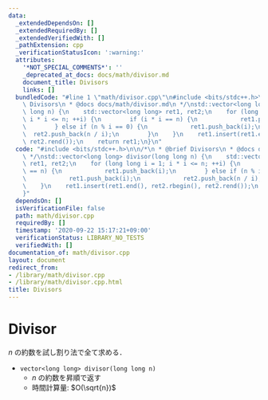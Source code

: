 ```yaml
---
data:
  _extendedDependsOn: []
  _extendedRequiredBy: []
  _extendedVerifiedWith: []
  _pathExtension: cpp
  _verificationStatusIcon: ':warning:'
  attributes:
    '*NOT_SPECIAL_COMMENTS*': ''
    _deprecated_at_docs: docs/math/divisor.md
    document_title: Divisors
    links: []
  bundledCode: "#line 1 \"math/divisor.cpp\"\n#include <bits/stdc++.h>\n\n/*\n * @brief\
    \ Divisors\n * @docs docs/math/divisor.md\n */\nstd::vector<long long> divisor(long\
    \ long n) {\n    std::vector<long long> ret1, ret2;\n    for (long long i = 1;\
    \ i * i <= n; ++i) {\n        if (i * i == n) {\n            ret1.push_back(i);\n\
    \        } else if (n % i == 0) {\n            ret1.push_back(i);\n          \
    \  ret2.push_back(n / i);\n        }\n    }\n    ret1.insert(ret1.end(), ret2.rbegin(),\
    \ ret2.rend());\n    return ret1;\n}\n"
  code: "#include <bits/stdc++.h>\n\n/*\n * @brief Divisors\n * @docs docs/math/divisor.md\n\
    \ */\nstd::vector<long long> divisor(long long n) {\n    std::vector<long long>\
    \ ret1, ret2;\n    for (long long i = 1; i * i <= n; ++i) {\n        if (i * i\
    \ == n) {\n            ret1.push_back(i);\n        } else if (n % i == 0) {\n\
    \            ret1.push_back(i);\n            ret2.push_back(n / i);\n        }\n\
    \    }\n    ret1.insert(ret1.end(), ret2.rbegin(), ret2.rend());\n    return ret1;\n\
    }"
  dependsOn: []
  isVerificationFile: false
  path: math/divisor.cpp
  requiredBy: []
  timestamp: '2020-09-22 15:17:21+09:00'
  verificationStatus: LIBRARY_NO_TESTS
  verifiedWith: []
documentation_of: math/divisor.cpp
layout: document
redirect_from:
- /library/math/divisor.cpp
- /library/math/divisor.cpp.html
title: Divisors
---
```

# Divisor

$n$ の約数を試し割り法で全て求める．

- `vector<long long> divisor(long long n)`
    - $n$ の約数を昇順で返す
    - 時間計算量: $O(\sqrt{n})$